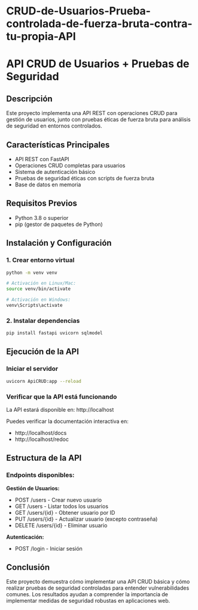 # CRUD-de-Usuarios-Prueba-controlada-de-fuerza-bruta-contra-tu-propia-API
# API CRUD de Usuarios + Pruebas de Seguridad

## Descripción
Este proyecto implementa una API REST con operaciones CRUD para gestión de usuarios, junto con pruebas éticas de fuerza bruta para análisis de seguridad en entornos controlados.

## Características Principales
- API REST con FastAPI
- Operaciones CRUD completas para usuarios
- Sistema de autenticación básico
- Pruebas de seguridad éticas con scripts de fuerza bruta
- Base de datos en memoria

## Requisitos Previos
- Python 3.8 o superior
- pip (gestor de paquetes de Python)

## Instalación y Configuración

### 1. Crear entorno virtual
```bash
python -m venv venv

# Activación en Linux/Mac:
source venv/bin/activate

# Activación en Windows:
venv\Scripts\activate
```

### 2. Instalar dependencias
```bash
pip install fastapi uvicorn sqlmodel
```

## Ejecución de la API

### Iniciar el servidor
```bash
uvicorn ApiCRUD:app --reload 
```

### Verificar que la API está funcionando
La API estará disponible en: http://localhost

Puedes verificar la documentación interactiva en:
- http://localhost/docs
- http://localhost/redoc

## Estructura de la API

### Endpoints disponibles:

**Gestión de Usuarios:**
- POST /users - Crear nuevo usuario
- GET /users - Listar todos los usuarios
- GET /users/{id} - Obtener usuario por ID
- PUT /users/{id} - Actualizar usuario (excepto contraseña)
- DELETE /users/{id} - Eliminar usuario

**Autenticación:**
- POST /login - Iniciar sesión

## Conclusión

Este proyecto demuestra cómo implementar una API CRUD básica y cómo realizar pruebas de seguridad controladas para entender vulnerabilidades comunes. Los resultados ayudan a comprender la importancia de implementar medidas de seguridad robustas en aplicaciones web.
